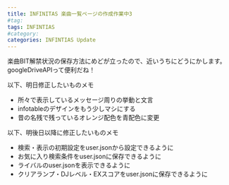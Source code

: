 ```yaml
---
title: INFINITAS 楽曲一覧ページの作成作業中3
#tag: 
tags: INFINTIAS
#category:
categories: INFINTIAS Update
---
```

楽曲BIT解禁状況の保存方法にめどが立ったので、近いうちにどうにかします。  
googleDriveAPIって便利だね！  

以下、明日修正したいものメモ  
- 所々で表示しているメッセージ周りの挙動と文言  
- infotableのデザインをもう少しマシにする  
- 昔の名残で残っているオレンジ配色を青配色に変更  

以下、明後日以降に修正したいものメモ
- 検索・表示の初期設定をuser.jsonから設定できるように  
- お気に入り検索条件をuser.jsonに保存できるように  
- ライバルのuser.jsonを表示できるように
- クリアランプ・DJレベル・EXスコアをuser.jsonに保存できるように
